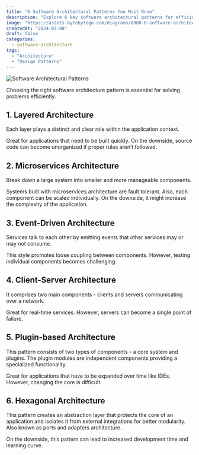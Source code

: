 ```yaml
---
title: "6 Software Architectural Patterns You Must Know"
description: "Explore 6 key software architectural patterns for efficient problem-solving."
image: "https://assets.bytebytego.com/diagrams/0008-6-software-architectural-patterns-you-must-know.png"
createdAt: "2024-03-08"
draft: false
categories:
  - software-architecture
tags:
  - "Architecture"
  - "Design Patterns"
---
```


![Software Architectural Patterns](https://assets.bytebytego.com/diagrams/0008-6-software-architectural-patterns-you-must-know.png)

Choosing the right software architecture pattern is essential for solving problems efficiently.

## 1. Layered Architecture

Each layer plays a distinct and clear role within the application context.

Great for applications that need to be built quickly. On the downside, source code can become unorganized if proper rules aren’t followed.

## 2. Microservices Architecture

Break down a large system into smaller and more manageable components.

Systems built with microservices architecture are fault tolerant. Also, each component can be scaled individually. On the downside, it might increase the complexity of the application.

## 3. Event-Driven Architecture

Services talk to each other by emitting events that other services may or may not consume.

This style promotes loose coupling between components. However, testing individual components becomes challenging.

## 4. Client-Server Architecture

It comprises two main components - clients and servers communicating over a network.

Great for real-time services. However, servers can become a single point of failure.

## 5. Plugin-based Architecture

This pattern consists of two types of components - a core system and plugins. The plugin modules are independent components providing a specialized functionality.

Great for applications that have to be expanded over time like IDEs. However, changing the core is difficult.

## 6. Hexagonal Architecture

This pattern creates an abstraction layer that protects the core of an application and isolates it from external integrations for better modularity. Also known as ports and adapters architecture.

On the downside, this pattern can lead to increased development time and learning curve.
